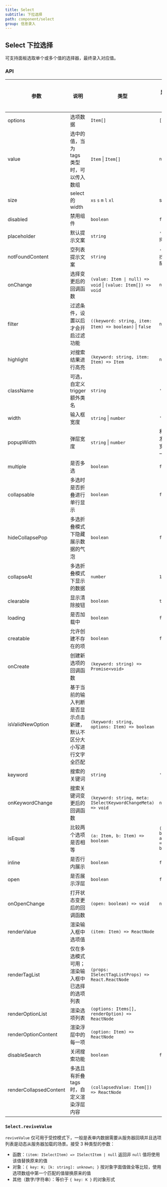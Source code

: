 ```yaml
---
title: Select
subtitle: 下拉选择
path: component/select
group: 信息录入
---
```


## Select 下拉选择

可支持面板选取单个或多个值的选择器，最终录入对应值。

### API

| 参数                   | 说明                                                               | 类型                                                         | 默认值                      | 是否必填 |
| ---------------------- | ------------------------------------------------------------------ | ------------------------------------------------------------ | --------------------------- | -------- |
| options                | 选项数据                                                           | `Item[]`                                                     | `[]`                        | 是       |
| value                  | 选中的值，当为 tags 类型时，可以传入数组                           | `Item` \| `Item[]`                                           | `null`                      | 否       |
| size                   | select的width                                                      | `xs` `s` `m` `l` `xl`                                        | s                           | 否       |
| disabled               | 禁用组件                                                           | `boolean`                                                    | `false`                     | 否       |
| placeholder            | 默认提示文案                                                       | `string`                                                     | `'请选择'`                  | 否       |
| notFoundContent        | 空列表提示文案                                                     | `string`                                                     | `'没有找到匹配项'`          | 否       |
| onChange               | 选择变更后的回调函数                                               | `(value: Item \| null) => void` \| `(value: Item[]) => void` | `noop`                      | 否       |
| filter                 | 过滤条件，设置以后才会开启过滤功能                                 | `((keyword: string, item: Item) => boolean)` \| `false`      | `noop`                      | 否       |
| highlight              | 对搜索结果进行高亮                                                 | `(keyword: string, item: Item) => Item`                      | `noop`                      | 否       |
| className              | 可选，自定义 trigger 额外类名                                      | `string`                                                     | `''`                        | 否       |
| width                  | 输入框宽度                                                         | `string` \| `number`                                         | `''`                        | 否       |
| popupWidth             | 弹层宽度                                                           | `string` \| `number`                                         | 和触发器宽度一致            | 否       |
| multiple               | 是否多选                                                           | `boolean`                                                    | `false`                     | 否       |
| collapsable            | 多选时是否折叠进行单行显示                                         | `boolean`                                                    | `false`                     | 否       |
| hideCollapsePop        | 多选折叠模式下隐藏展示数据的气泡                                   | `boolean`                                                    | `false`                     | 否       |
| collapseAt             | 多选折叠模式下显示的数据                                           | `number`                                                     | `1`                         | 否       |
| clearable              | 显示清除按钮                                                       | `boolean`                                                    | `true`                      | 否       |
| loading                | 是否加载中                                                         | `boolean`                                                    | `false`                     | 否       |
| creatable              | 允许创建不存在的项                                                 | `boolean`                                                    | `false`                     | 否       |
| onCreate               | 创建新选项的回调函数                                               | `(keyword: string) => Promise<void>`                         |                             | 否       |
| isValidNewOption       | 基于当前的输入判断是否显示点击新建，默认不区分大小写进行文字全匹配 | `(keyword: string, options: Item) => boolean`                |                             | 否       |
| keyword                | 搜索的关键词                                                       | `string`                                                     | `''`                        | 否       |
| onKeywordChange        | 搜索关键词变更后的回调函数                                         | `(keyword: string, meta: ISelectKeywordChangeMeta) => void`  | `noop`                      | 否       |
| isEqual                | 比较两个选项是否相等                                               | `(a: Item, b: Item) => boolean`                              | `(a, b) => a.key === b.key` | 否       |
| inline                 | 是否行内展示                                                       | `boolean`                                                    | `false`                     | 否       |
| open                   | 是否展示浮层                                                       | `boolean`                                                    | `false`                     | 否       |
| onOpenChange           | 打开状态变更后的回调函数                                           | `(open: boolean) => void`                                    | `noop`                      | 否       |
| renderValue            | 渲染输入框中选项值                                                 | `(item: Item) => ReactNode`                                  |                             | 否       |
| renderTagList          | 仅在多选模式可用；渲染输入框中已选择的选项列表                     | `(props: ISelectTagListProps) => React.ReactNode`            |                             | 否       |
| renderOptionList       | 渲染选项列表                                                       | `(options: Items[], renderOption) => ReactNode`              |                             | 否       |
| renderOptionContent    | 渲染浮层中的每一项                                                 | `(option: Item) => ReactNode`                                |                             | 否       |
| disableSearch          | 关闭搜索功能                                                       | `boolean`                                                    | `false`                     | 否       |
| renderCollapsedContent | 多选且有折叠 tags 时，自定义渲染浮层内容             | `(collapsedValue: Item[]) => ReactNode`                      |                             | no       |

### `Select.reviveValue`

`reviveValue` 仅可用于受控模式下，一般是表单内数据需要从服务器回填并且选项列表是动态从服务器加载的场景。接受 3 种类型的参数：

- 函数：`(item: ISelectItem) => ISelectItem | null` 返回非 `null` 值将使用该值替换原来的值
- 对象：`{ key: K; [k: string]: unknown; }` 按对象字面值做全等比较，使用选项数组中第一个匹配的值替换原来的值
- 其他（数字/字符串）：等价于 `{ key: K }` 的对象形式
